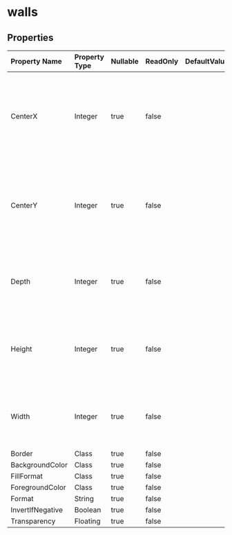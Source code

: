 # **walls**

 

## **Properties**

| Property Name | Property Type | Nullable |  ReadOnly | DefaultValue | Description | 
| :- | :- | :- |:- |  :- | :- |
|CenterX|Integer|true|false |  |Gets the x coordinate of the left-bottom corner of Wall center in units of 1/4000 of chart's width after calls Chart.Calculate() method.|
|CenterY|Integer|true|false |  |Gets the y coordinate of the left-bottom corner of Wall center in units of 1/4000 of chart's height after calls Chart.Calculate() method.|
|Depth|Integer|true|false |  |Gets the depth front to back in units of 1/4000 of chart's width after calls Chart.Calculate() method.|
|Height|Integer|true|false |  |Gets the height of top to bottom in units of 1/4000 of chart's height after calls Chart.Calculate() method.|
|Width|Integer|true|false |  |Gets the width of left to right in units of 1/4000 of chart's width after calls Chart.Calculate() method.|
|Border|Class|true|false |  ||
|BackgroundColor|Class|true|false |  ||
|FillFormat|Class|true|false |  ||
|ForegroundColor|Class|true|false |  ||
|Format|String|true|false |  ||
|InvertIfNegative|Boolean|true|false |  ||
|Transparency|Floating|true|false |  ||

